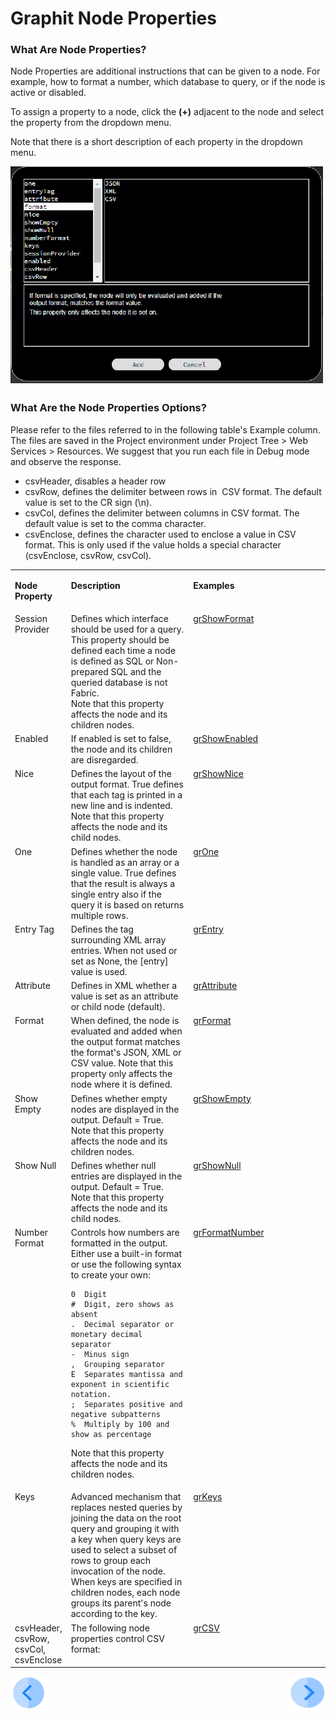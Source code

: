 # Graphit Node Properties

### What Are Node Properties?

Node Properties are additional instructions that can be given to a node. For example, how to format a number, which database to query, or if the node is active or disabled. 

To assign a property to a node, click the **(+)** adjacent to the node and select the  property from the dropdown menu. 

Note that there is a short description of each property in the dropdown menu.

<img src="/articles/15_web_services_and_graphit/17_Graphit/images/19_node_properties_menu.png" width="500" height="350"></img>


### What Are the Node Properties Options?
Please refer to the files referred to in the following table's Example column. The files are saved in the Project environment under Project Tree > Web Services > Resources. We suggest that you run each file in Debug mode and observe the response.
<table>
<tbody>
<tr>
<td valign="top" width="50pxl">
<p><strong>Node Property</strong></p>
</td>
<td valign="top" width="500pxl">
<p><strong>Description</strong></p>
</td>
<td valign="top" width="500pxl">
<p><strong>Examples</strong></p>
</td>
</tr>
<tr>
<td valign="top" width="50pxl">Session Provider</td>
<td valign="top" width="5pxl">Defines which interface should be used for a query. This property should be defined each time a node is defined as SQL or Non-prepared SQL and the queried database is not Fabric.<br />Note that this property affects the node and its children nodes.</td>
<td valign="top" width="500pxl"><a href="/articles/15_web_services_and_graphit/17_Graphit/10_graphit_examples.md#grshowformatgraphit">grShowFormat</a></td> 
</tr>
<tr>
<td valign="top" width="50pxl">Enabled</td>
<td valign="top" width="500pxl">If enabled is set to false, the node and its children are disregarded.</td>
<td valign="top" width="500pxl"><a href="/articles/15_web_services_and_graphit/17_Graphit/10_graphit_examples.md#grshowenabledgraphit">grShowEnabled</a></td>
</tr>
<tr>
<td valign="top" width="50pxl">Nice</td>
<td valign="top" width="500pxl">Defines the layout of the output format. True defines that each tag is printed in a new line and is indented.&nbsp;<br />Note that this property affects the node and its child nodes.</td> 
<td valign="top" width="500pxl"><a href="/articles/15_web_services_and_graphit/17_Graphit/10_graphit_examples.md#grshownicegraphit">grShowNice</a></td>  
</tr>
<tr>
<td valign="top" width="50pxl">One</td>
<td valign="top" width="500pxl">Defines whether the node is handled as an array or a single value. True defines that the result is always a single entry also if the query it is based on returns multiple rows.</td>
<td valign="top" width="500pxl"><a href="/articles/15_web_services_and_graphit/17_Graphit/10_graphit_examples.md#gronegraphit">grOne</a></td>
</tr>
<tr>
<td valign="top" width="50pxl">Entry Tag</td>
<td valign="top" width="500pxl">Defines the tag surrounding XML array entries. When not used or set as None, the [entry] value is used.</td>
<td valign="top" width="500pxl"><a href="/articles/15_web_services_and_graphit/17_Graphit/10_graphit_examples.md#grentrygraphit">grEntry</a></td>
</tr>
<tr>
<td valign="top" width="50pxl">Attribute</td>
<td valign="top" width="500pxl">Defines in XML whether a value is set as an attribute or child node (default).&nbsp;</td>
<td valign="top" width="500pxl"><a href="/articles/15_web_services_and_graphit/17_Graphit/10_graphit_examples.md#grattributegraphit...">grAttribute</a></td>
</tr>
<tr>
<td valign="top" width="50pxl">Format</td>
<td valign="top" width="500pxl">When defined, the node is evaluated and added when the output format matches the format's JSON, XML or CSV value. Note that this property only affects the node where it is defined.&nbsp;</td>
<td valign="top" width="500pxl"><a href="/articles/15_web_services_and_graphit/17_Graphit/10_graphit_examples.md#grformatgraphit">grFormat</a></td>
</tr>
<tr>
<td valign="top" width="50pxl">Show Empty</td>
<td valign="top" width="500pxl">Defines whether empty nodes are displayed in the output. Default = True.<br />Note that this property affects the node and its children nodes.
<td valign="top" width="500pxl"><a href="/articles/15_web_services_and_graphit/17_Graphit/10_graphit_examples.md#grshowemptygraphit">grShowEmpty</a></td>

</td>
</tr>
<tr>
<td valign="top" width="50pxl">Show Null</td>
<td valign="top" width="500pxl">Defines whether null entries are displayed in the output. Default = True.<br />Note that this property affects the node and its child nodes.&nbsp;</td>
<td valign="top" width="500pxl"><a href="/articles/15_web_services_and_graphit/17_Graphit/10_graphit_examples.md#grshownullgraphit">grShowNull</a></td>

</tr>
<tr>
<td valign="top" width="50pxl">Number Format</td>
<td valign="top" width="500pxl">Controls how numbers are formatted in the output. Either use a built-in format or use the following syntax to create your own:

```
0  Digit
#  Digit, zero shows as absent
.  Decimal separator or monetary decimal separator
-  Minus sign
,  Grouping separator
E  Separates mantissa and exponent in scientific notation.
;  Separates positive and negative subpatterns
%  Multiply by 100 and show as percentage
```

Note that this property affects the node and its children nodes.&nbsp;</td>
<td valign="top" width="500pxl"><a href="/articles/15_web_services_and_graphit/17_Graphit/10_graphit_examples.md#grnumberformatgraphit">grFormatNumber</a></td>
</tr>
<tr>
<td valign="top" width="50pxl">Keys</td>
<td valign="top" width="500pxl">Advanced mechanism that replaces nested queries by joining the data on the root query and grouping it with a key when query keys are used to select a subset of rows to group each invocation of the node. When keys are specified in children nodes, each node groups its parent's node according to the key.</td>
<td valign="top" width="500pxl"><a href="/articles/15_web_services_and_graphit/17_Graphit/10_graphit_examples.md#grkeysgraphit">grKeys</a></td>

</tr>
<tr>
<td valign="top" width="50pxl">csvHeader, csvRow, csvCol, csvEnclose</td>
<td valign="top" width="500pxl">The following node properties control CSV format:
<td valign="top" width="500pxl"><a href="/articles/15_web_services_and_graphit/17_Graphit/10_graphit_examples.md#grcsvgraphit">grCSV</a></td>
<ul>
 
 
<li>csvHeader, disables a header row</li>
<li>csvRow, defines the delimiter between rows in&nbsp; CSV format. The default value is set to the CR sign (\n).</li>
<li>csvCol, defines the delimiter between columns in CSV format. The default value is set to the comma character.</li>
<li>csvEnclose, defines the character used to enclose a value in CSV format. This is only used if the value holds a special character (csvEnclose, csvRow, csvCol).</li>
</ul>
</td>
</tr>
</tbody>
</table>





[![Previous](/articles/images/Previous.png)](/articles/15_web_services_and_graphit/17_Graphit/03_graphit_node_types.md)[<img align="right" width="60" height="54" src="/articles/images/Next.png">](/articles/15_web_services_and_graphit/17_Graphit/05_graphit_debugging.md)

